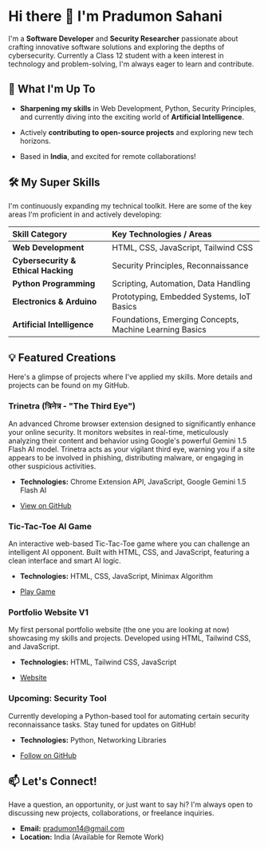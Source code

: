 # Hi there 👋 I'm Pradumon Sahani

I'm a **Software Developer** and **Security Researcher** passionate about crafting innovative software solutions and exploring the depths of cybersecurity. Currently a Class 12 student with a keen interest in technology and problem-solving, I'm always eager to learn and contribute.

## 🚀 What I'm Up To

* **Sharpening my skills** in Web Development, Python, Security Principles, and currently diving into the exciting world of **Artificial Intelligence**.

* Actively **contributing to open-source projects** and exploring new tech horizons.

* Based in **India**, and excited for remote collaborations!

## 🛠️ My Super Skills

I'm continuously expanding my technical toolkit. Here are some of the key areas I'm proficient in and actively developing:

| **Skill Category** | **Key Technologies / Areas** |
| :-------------------------- | :--------------------------------------------------------- |
| **Web Development** | HTML, CSS, JavaScript, Tailwind CSS                        |
| **Cybersecurity & Ethical Hacking** | Security Principles, Reconnaissance |
| **Python Programming** | Scripting, Automation, Data Handling                       |
| **Electronics & Arduino** | Prototyping, Embedded Systems, IoT Basics                  |
| **Artificial Intelligence** | Foundations, Emerging Concepts, Machine Learning Basics    |

## 💡 Featured Creations

Here's a glimpse of projects where I've applied my skills. More details and projects can be found on my GitHub.

### **Trinetra (त्रिनेत्र - "The Third Eye")**

An advanced Chrome browser extension designed to significantly enhance your online security. It monitors websites in real-time, meticulously analyzing their content and behavior using Google's powerful Gemini 1.5 Flash AI model. Trinetra acts as your vigilant third eye, warning you if a site appears to be involved in phishing, distributing malware, or engaging in other suspicious activities.

* **Technologies:** Chrome Extension API, JavaScript, Google Gemini 1.5 Flash AI

* [View on GitHub](https://github.com/pradumon14/trinetra)

### **Tic-Tac-Toe AI Game**

An interactive web-based Tic-Tac-Toe game where you can challenge an intelligent AI opponent. Built with HTML, CSS, and JavaScript, featuring a clean interface and smart AI logic.

* **Technologies:** HTML, CSS, JavaScript, Minimax Algorithm

* [Play Game](https://pradumon.vercel.app/#projects)

### **Portfolio Website V1**

My first personal portfolio website (the one you are looking at now) showcasing my skills and projects. Developed using HTML, Tailwind CSS, and JavaScript.

* **Technologies:** HTML, Tailwind CSS, JavaScript

* [Website](https://pradumon.vercel.app/)

### **Upcoming: Security Tool**

Currently developing a Python-based tool for automating certain security reconnaissance tasks. Stay tuned for updates on GitHub!

* **Technologies:** Python, Networking Libraries

* [Follow on GitHub](https://github.com/pradumon14)

## 📫 Let's Connect!

Have a question, an opportunity, or just want to say hi? I'm always open to discussing new projects, collaborations, or freelance inquiries.

* **Email:** pradumon14@gmail.com
* **Location:** India (Available for Remote Work)
